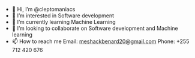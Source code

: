 - 👋 Hi, I’m @cleptomaniacs
- 👀 I’m interested in Software development
- 🌱 I’m currently learning Machine Learning
- 💞️ I’m looking to collaborate on Software development and Machine learning
- 📫 How to reach me 
Email: meshackbenard20@gmail.com
Phone: +255 712 420 676

<!---
cleptomaniacs/cleptomaniacs is a ✨ special ✨ repository because its `README.md` (this file) appears on your GitHub profile.
You can click the Preview link to take a look at your changes.
--->
